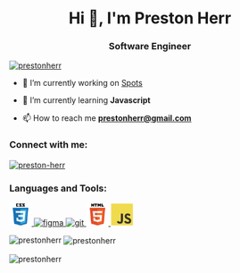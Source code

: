 <h1 align="center">Hi 👋, I'm Preston Herr</h1>
<h3 align="center">Software Engineer</h3>

<p align="left"> <a href="https://github.com/ryo-ma/github-profile-trophy"><img src="https://github-profile-trophy.vercel.app/?username=prestonherr" alt="prestonherr" /></a> </p>

- 🔭 I’m currently working on [Spots](https://prestonherr.github.io/se_project_spots/)

- 🌱 I’m currently learning **Javascript**

- 📫 How to reach me **prestonherr@gmail.com**

<h3 align="left">Connect with me:</h3>
<p align="left">
<a href="https://linkedin.com/in/preston-herr" target="blank"><img align="center" src="https://raw.githubusercontent.com/rahuldkjain/github-profile-readme-generator/master/src/images/icons/Social/linked-in-alt.svg" alt="preston-herr" height="30" width="40" /></a>
</p>

<h3 align="left">Languages and Tools:</h3>
<p align="left"> <a href="https://www.w3schools.com/css/" target="_blank" rel="noreferrer"> <img src="https://raw.githubusercontent.com/devicons/devicon/master/icons/css3/css3-original-wordmark.svg" alt="css3" width="40" height="40"/> </a> <a href="https://www.figma.com/" target="_blank" rel="noreferrer"> <img src="https://www.vectorlogo.zone/logos/figma/figma-icon.svg" alt="figma" width="40" height="40"/> </a> <a href="https://git-scm.com/" target="_blank" rel="noreferrer"> <img src="https://www.vectorlogo.zone/logos/git-scm/git-scm-icon.svg" alt="git" width="40" height="40"/> </a> <a href="https://www.w3.org/html/" target="_blank" rel="noreferrer"> <img src="https://raw.githubusercontent.com/devicons/devicon/master/icons/html5/html5-original-wordmark.svg" alt="html5" width="40" height="40"/> </a> <a href="https://developer.mozilla.org/en-US/docs/Web/JavaScript" target="_blank" rel="noreferrer"> <img src="https://raw.githubusercontent.com/devicons/devicon/master/icons/javascript/javascript-original.svg" alt="javascript" width="40" height="40"/> </a> </p>

<p><img align="left" src="https://github-readme-stats.vercel.app/api/top-langs?username=prestonherr&show_icons=true&locale=en&layout=compact" alt="prestonherr" /></p>

<p>&nbsp;<img align="center" src="https://github-readme-stats.vercel.app/api?username=prestonherr&show_icons=true&locale=en" alt="prestonherr" /></p>

<p><img align="center" src="https://github-readme-streak-stats.herokuapp.com/?user=prestonherr&" alt="prestonherr" /></p>
